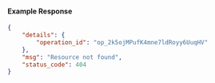 <!-- Code generated for API Clients. DO NOT EDIT. -->

#### Example Response

```json
{
	"details": {
		"operation_id": "op_2k5ojMPufK4mne7ldRoyy6UuqHV"
	},
	"msg": "Resource not found",
	"status_code": 404
}
```
